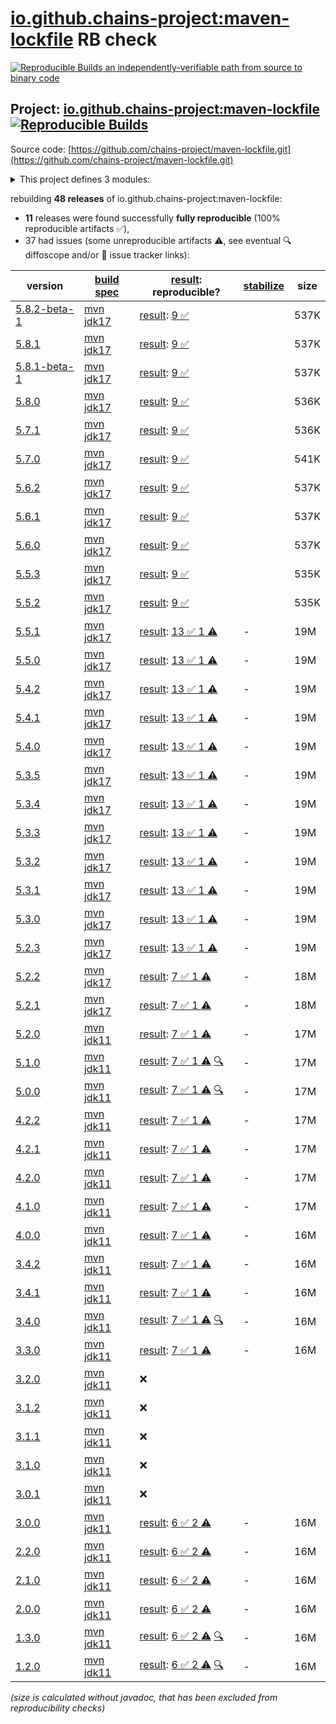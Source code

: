 [io.github.chains-project:maven-lockfile](https://central.sonatype.com/artifact/io.github.chains-project/maven-lockfile/versions) RB check
=======

[![Reproducible Builds](https://reproducible-builds.org/images/logos/rb.svg) an independently-verifiable path from source to binary code](https://reproducible-builds.org/)

## Project: [io.github.chains-project:maven-lockfile](https://central.sonatype.com/artifact/io.github.chains-project/maven-lockfile/versions) [![Reproducible Builds](https://img.shields.io/endpoint?url=https://raw.githubusercontent.com/jvm-repo-rebuild/reproducible-central/master/content/io/github/chains-project/maven-lockfile/badge.json)](https://github.com/jvm-repo-rebuild/reproducible-central/blob/master/content/io/github/chains-project/maven-lockfile/README.md)

Source code: [https://github.com/chains-project/maven-lockfile.git](https://github.com/chains-project/maven-lockfile.git)

<details><summary>This project defines 3 modules:</summary>

* [io.github.chains-project:maven-lockfile](https://central.sonatype.com/artifact/io.github.chains-project/maven-lockfile/overview)
* [io.github.chains-project:maven-lockfile-github-action](https://central.sonatype.com/artifact/io.github.chains-project/maven-lockfile-github-action/overview)
* [io.github.chains-project:maven-lockfile-parent](https://central.sonatype.com/artifact/io.github.chains-project/maven-lockfile-parent/overview)
</details>

rebuilding **48 releases** of io.github.chains-project:maven-lockfile:
- **11** releases were found successfully **fully reproducible** (100% reproducible artifacts :white_check_mark:),
- 37 had issues (some unreproducible artifacts :warning:, see eventual :mag: diffoscope and/or :memo: issue tracker links):

| version | [build spec](/BUILDSPEC.md) | [result](https://reproducible-builds.org/docs/jvm/): reproducible? | [stabilize](https://github.com/google/oss-rebuild/blob/main/cmd/stabilize/README.md) | size |
| -- | --------- | ------ | ------ | -- |
| [5.8.2-beta-1](https://central.sonatype.com/artifact/io.github.chains-project/maven-lockfile/5.8.2-beta-1/pom) | [mvn jdk17](maven-lockfile-5.8.2-beta-1.buildspec) | [result](maven-lockfile-parent-5.8.2-beta-1.buildinfo): [9 :white_check_mark: ](maven-lockfile-parent-5.8.2-beta-1.buildcompare) | | 537K |
| [5.8.1](https://central.sonatype.com/artifact/io.github.chains-project/maven-lockfile/5.8.1/pom) | [mvn jdk17](maven-lockfile-5.8.1.buildspec) | [result](maven-lockfile-parent-5.8.1.buildinfo): [9 :white_check_mark: ](maven-lockfile-parent-5.8.1.buildcompare) | | 537K |
| [5.8.1-beta-1](https://central.sonatype.com/artifact/io.github.chains-project/maven-lockfile/5.8.1-beta-1/pom) | [mvn jdk17](maven-lockfile-5.8.1-beta-1.buildspec) | [result](maven-lockfile-parent-5.8.1-beta-1.buildinfo): [9 :white_check_mark: ](maven-lockfile-parent-5.8.1-beta-1.buildcompare) | | 537K |
| [5.8.0](https://central.sonatype.com/artifact/io.github.chains-project/maven-lockfile/5.8.0/pom) | [mvn jdk17](maven-lockfile-5.8.0.buildspec) | [result](maven-lockfile-parent-5.8.0.buildinfo): [9 :white_check_mark: ](maven-lockfile-parent-5.8.0.buildcompare) | | 536K |
| [5.7.1](https://central.sonatype.com/artifact/io.github.chains-project/maven-lockfile/5.7.1/pom) | [mvn jdk17](maven-lockfile-5.7.1.buildspec) | [result](maven-lockfile-parent-5.7.1.buildinfo): [9 :white_check_mark: ](maven-lockfile-parent-5.7.1.buildcompare) | | 536K |
| [5.7.0](https://central.sonatype.com/artifact/io.github.chains-project/maven-lockfile/5.7.0/pom) | [mvn jdk17](maven-lockfile-5.7.0.buildspec) | [result](maven-lockfile-parent-5.7.0.buildinfo): [9 :white_check_mark: ](maven-lockfile-parent-5.7.0.buildcompare) | | 541K |
| [5.6.2](https://central.sonatype.com/artifact/io.github.chains-project/maven-lockfile/5.6.2/pom) | [mvn jdk17](maven-lockfile-5.6.2.buildspec) | [result](maven-lockfile-parent-5.6.2.buildinfo): [9 :white_check_mark: ](maven-lockfile-parent-5.6.2.buildcompare) | | 537K |
| [5.6.1](https://central.sonatype.com/artifact/io.github.chains-project/maven-lockfile/5.6.1/pom) | [mvn jdk17](maven-lockfile-5.6.1.buildspec) | [result](maven-lockfile-parent-5.6.1.buildinfo): [9 :white_check_mark: ](maven-lockfile-parent-5.6.1.buildcompare) | | 537K |
| [5.6.0](https://central.sonatype.com/artifact/io.github.chains-project/maven-lockfile/5.6.0/pom) | [mvn jdk17](maven-lockfile-5.6.0.buildspec) | [result](maven-lockfile-parent-5.6.0.buildinfo): [9 :white_check_mark: ](maven-lockfile-parent-5.6.0.buildcompare) | | 537K |
| [5.5.3](https://central.sonatype.com/artifact/io.github.chains-project/maven-lockfile/5.5.3/pom) | [mvn jdk17](maven-lockfile-5.5.3.buildspec) | [result](maven-lockfile-parent-5.5.3.buildinfo): [9 :white_check_mark: ](maven-lockfile-parent-5.5.3.buildcompare) | | 535K |
| [5.5.2](https://central.sonatype.com/artifact/io.github.chains-project/maven-lockfile/5.5.2/pom) | [mvn jdk17](maven-lockfile-5.5.2.buildspec) | [result](maven-lockfile-parent-5.5.2.buildinfo): [9 :white_check_mark: ](maven-lockfile-parent-5.5.2.buildcompare) | | 535K |
| [5.5.1](https://central.sonatype.com/artifact/io.github.chains-project/maven-lockfile/5.5.1/pom) | [mvn jdk17](maven-lockfile-5.5.1.buildspec) | [result](maven-lockfile-parent-5.5.1.buildinfo): [13 :white_check_mark:  1 :warning:](maven-lockfile-parent-5.5.1.buildcompare) | - | 19M |
| [5.5.0](https://central.sonatype.com/artifact/io.github.chains-project/maven-lockfile/5.5.0/pom) | [mvn jdk17](maven-lockfile-5.5.0.buildspec) | [result](maven-lockfile-parent-5.5.0.buildinfo): [13 :white_check_mark:  1 :warning:](maven-lockfile-parent-5.5.0.buildcompare) | - | 19M |
| [5.4.2](https://central.sonatype.com/artifact/io.github.chains-project/maven-lockfile/5.4.2/pom) | [mvn jdk17](maven-lockfile-5.4.2.buildspec) | [result](maven-lockfile-parent-5.4.2.buildinfo): [13 :white_check_mark:  1 :warning:](maven-lockfile-parent-5.4.2.buildcompare) | - | 19M |
| [5.4.1](https://central.sonatype.com/artifact/io.github.chains-project/maven-lockfile/5.4.1/pom) | [mvn jdk17](maven-lockfile-5.4.1.buildspec) | [result](maven-lockfile-parent-5.4.1.buildinfo): [13 :white_check_mark:  1 :warning:](maven-lockfile-parent-5.4.1.buildcompare) | - | 19M |
| [5.4.0](https://central.sonatype.com/artifact/io.github.chains-project/maven-lockfile/5.4.0/pom) | [mvn jdk17](maven-lockfile-5.4.0.buildspec) | [result](maven-lockfile-parent-5.4.0.buildinfo): [13 :white_check_mark:  1 :warning:](maven-lockfile-parent-5.4.0.buildcompare) | - | 19M |
| [5.3.5](https://central.sonatype.com/artifact/io.github.chains-project/maven-lockfile/5.3.5/pom) | [mvn jdk17](maven-lockfile-5.3.5.buildspec) | [result](maven-lockfile-parent-5.3.5.buildinfo): [13 :white_check_mark:  1 :warning:](maven-lockfile-parent-5.3.5.buildcompare) | - | 19M |
| [5.3.4](https://central.sonatype.com/artifact/io.github.chains-project/maven-lockfile/5.3.4/pom) | [mvn jdk17](maven-lockfile-5.3.4.buildspec) | [result](maven-lockfile-parent-5.3.4.buildinfo): [13 :white_check_mark:  1 :warning:](maven-lockfile-parent-5.3.4.buildcompare) | - | 19M |
| [5.3.3](https://central.sonatype.com/artifact/io.github.chains-project/maven-lockfile/5.3.3/pom) | [mvn jdk17](maven-lockfile-5.3.3.buildspec) | [result](maven-lockfile-parent-5.3.3.buildinfo): [13 :white_check_mark:  1 :warning:](maven-lockfile-parent-5.3.3.buildcompare) | - | 19M |
| [5.3.2](https://central.sonatype.com/artifact/io.github.chains-project/maven-lockfile/5.3.2/pom) | [mvn jdk17](maven-lockfile-5.3.2.buildspec) | [result](maven-lockfile-parent-5.3.2.buildinfo): [13 :white_check_mark:  1 :warning:](maven-lockfile-parent-5.3.2.buildcompare) | - | 19M |
| [5.3.1](https://central.sonatype.com/artifact/io.github.chains-project/maven-lockfile/5.3.1/pom) | [mvn jdk17](maven-lockfile-5.3.1.buildspec) | [result](maven-lockfile-parent-5.3.1.buildinfo): [13 :white_check_mark:  1 :warning:](maven-lockfile-parent-5.3.1.buildcompare) | - | 19M |
| [5.3.0](https://central.sonatype.com/artifact/io.github.chains-project/maven-lockfile/5.3.0/pom) | [mvn jdk17](maven-lockfile-5.3.0.buildspec) | [result](maven-lockfile-parent-5.3.0.buildinfo): [13 :white_check_mark:  1 :warning:](maven-lockfile-parent-5.3.0.buildcompare) | - | 19M |
| [5.2.3](https://central.sonatype.com/artifact/io.github.chains-project/maven-lockfile/5.2.3/pom) | [mvn jdk17](maven-lockfile-5.2.3.buildspec) | [result](maven-lockfile-parent-5.2.3.buildinfo): [13 :white_check_mark:  1 :warning:](maven-lockfile-parent-5.2.3.buildcompare) | - | 19M |
| [5.2.2](https://central.sonatype.com/artifact/io.github.chains-project/maven-lockfile/5.2.2/pom) | [mvn jdk17](maven-lockfile-5.2.2.buildspec) | [result](maven-lockfile-parent-5.2.2.buildinfo): [7 :white_check_mark:  1 :warning:](maven-lockfile-parent-5.2.2.buildcompare) | - | 18M |
| [5.2.1](https://central.sonatype.com/artifact/io.github.chains-project/maven-lockfile/5.2.1/pom) | [mvn jdk17](maven-lockfile-5.2.1.buildspec) | [result](maven-lockfile-parent-5.2.1.buildinfo): [7 :white_check_mark:  1 :warning:](maven-lockfile-parent-5.2.1.buildcompare) | - | 18M |
| [5.2.0](https://central.sonatype.com/artifact/io.github.chains-project/maven-lockfile/5.2.0/pom) | [mvn jdk11](maven-lockfile-5.2.0.buildspec) | [result](maven-lockfile-parent-5.2.0.buildinfo): [7 :white_check_mark:  1 :warning:](maven-lockfile-parent-5.2.0.buildcompare) | - | 17M |
| [5.1.0](https://central.sonatype.com/artifact/io.github.chains-project/maven-lockfile/5.1.0/pom) | [mvn jdk11](maven-lockfile-5.1.0.buildspec) | [result](maven-lockfile-parent-5.1.0.buildinfo): [7 :white_check_mark:  1 :warning:](maven-lockfile-parent-5.1.0.buildcompare) [:mag:](maven-lockfile-parent-5.1.0.diffoscope) | - | 17M |
| [5.0.0](https://central.sonatype.com/artifact/io.github.chains-project/maven-lockfile/5.0.0/pom) | [mvn jdk11](maven-lockfile-5.0.0.buildspec) | [result](maven-lockfile-parent-5.0.0.buildinfo): [7 :white_check_mark:  1 :warning:](maven-lockfile-parent-5.0.0.buildcompare) [:mag:](maven-lockfile-parent-5.0.0.diffoscope) | - | 17M |
| [4.2.2](https://central.sonatype.com/artifact/io.github.chains-project/maven-lockfile/4.2.2/pom) | [mvn jdk11](maven-lockfile-4.2.2.buildspec) | [result](maven-lockfile-parent-4.2.2.buildinfo): [7 :white_check_mark:  1 :warning:](maven-lockfile-parent-4.2.2.buildcompare) | - | 17M |
| [4.2.1](https://central.sonatype.com/artifact/io.github.chains-project/maven-lockfile/4.2.1/pom) | [mvn jdk11](maven-lockfile-4.2.1.buildspec) | [result](maven-lockfile-parent-4.2.1.buildinfo): [7 :white_check_mark:  1 :warning:](maven-lockfile-parent-4.2.1.buildcompare) | - | 17M |
| [4.2.0](https://central.sonatype.com/artifact/io.github.chains-project/maven-lockfile/4.2.0/pom) | [mvn jdk11](maven-lockfile-4.2.0.buildspec) | [result](maven-lockfile-parent-4.2.0.buildinfo): [7 :white_check_mark:  1 :warning:](maven-lockfile-parent-4.2.0.buildcompare) | - | 17M |
| [4.1.0](https://central.sonatype.com/artifact/io.github.chains-project/maven-lockfile/4.1.0/pom) | [mvn jdk11](maven-lockfile-4.1.0.buildspec) | [result](maven-lockfile-parent-4.1.0.buildinfo): [7 :white_check_mark:  1 :warning:](maven-lockfile-parent-4.1.0.buildcompare) | - | 17M |
| [4.0.0](https://central.sonatype.com/artifact/io.github.chains-project/maven-lockfile/4.0.0/pom) | [mvn jdk11](maven-lockfile-4.0.0.buildspec) | [result](maven-lockfile-parent-4.0.0.buildinfo): [7 :white_check_mark:  1 :warning:](maven-lockfile-parent-4.0.0.buildcompare) | - | 16M |
| [3.4.2](https://central.sonatype.com/artifact/io.github.chains-project/maven-lockfile/3.4.2/pom) | [mvn jdk11](maven-lockfile-3.4.2.buildspec) | [result](maven-lockfile-parent-3.4.2.buildinfo): [7 :white_check_mark:  1 :warning:](maven-lockfile-parent-3.4.2.buildcompare) | - | 16M |
| [3.4.1](https://central.sonatype.com/artifact/io.github.chains-project/maven-lockfile/3.4.1/pom) | [mvn jdk11](maven-lockfile-3.4.1.buildspec) | [result](maven-lockfile-parent-3.4.1.buildinfo): [7 :white_check_mark:  1 :warning:](maven-lockfile-parent-3.4.1.buildcompare) | - | 16M |
| [3.4.0](https://central.sonatype.com/artifact/io.github.chains-project/maven-lockfile/3.4.0/pom) | [mvn jdk11](maven-lockfile-3.4.0.buildspec) | [result](maven-lockfile-parent-3.4.0.buildinfo): [7 :white_check_mark:  1 :warning:](maven-lockfile-parent-3.4.0.buildcompare) [:mag:](maven-lockfile-parent-3.4.0.diffoscope) | - | 16M |
| [3.3.0](https://central.sonatype.com/artifact/io.github.chains-project/maven-lockfile/3.3.0/pom) | [mvn jdk11](maven-lockfile-3.3.0.buildspec) | [result](maven-lockfile-parent-3.3.0.buildinfo): [7 :white_check_mark:  1 :warning:](maven-lockfile-parent-3.3.0.buildcompare) | - | 16M |
| [3.2.0](https://central.sonatype.com/artifact/io.github.chains-project/maven-lockfile/3.2.0/pom) | [mvn jdk11](maven-lockfile-3.2.0.buildspec) | :x: | |
| [3.1.2](https://central.sonatype.com/artifact/io.github.chains-project/maven-lockfile/3.1.2/pom) | [mvn jdk11](maven-lockfile-3.1.2.buildspec) | :x: | |
| [3.1.1](https://central.sonatype.com/artifact/io.github.chains-project/maven-lockfile/3.1.1/pom) | [mvn jdk11](maven-lockfile-3.1.1.buildspec) | :x: | |
| [3.1.0](https://central.sonatype.com/artifact/io.github.chains-project/maven-lockfile/3.1.0/pom) | [mvn jdk11](maven-lockfile-3.1.0.buildspec) | :x: | |
| [3.0.1](https://central.sonatype.com/artifact/io.github.chains-project/maven-lockfile/3.0.1/pom) | [mvn jdk11](maven-lockfile-3.0.1.buildspec) | :x: | |
| [3.0.0](https://central.sonatype.com/artifact/io.github.chains-project/maven-lockfile/3.0.0/pom) | [mvn jdk11](maven-lockfile-3.0.0.buildspec) | [result](maven-lockfile-parent-3.0.0.buildinfo): [6 :white_check_mark:  2 :warning:](maven-lockfile-parent-3.0.0.buildcompare) | - | 16M |
| [2.2.0](https://central.sonatype.com/artifact/io.github.chains-project/maven-lockfile/2.2.0/pom) | [mvn jdk11](maven-lockfile-2.2.0.buildspec) | [result](maven-lockfile-parent-2.2.0.buildinfo): [6 :white_check_mark:  2 :warning:](maven-lockfile-parent-2.2.0.buildcompare) | - | 16M |
| [2.1.0](https://central.sonatype.com/artifact/io.github.chains-project/maven-lockfile/2.1.0/pom) | [mvn jdk11](maven-lockfile-2.1.0.buildspec) | [result](maven-lockfile-parent-2.1.0.buildinfo): [6 :white_check_mark:  2 :warning:](maven-lockfile-parent-2.1.0.buildcompare) | - | 16M |
| [2.0.0](https://central.sonatype.com/artifact/io.github.chains-project/maven-lockfile/2.0.0/pom) | [mvn jdk11](maven-lockfile-2.0.0.buildspec) | [result](maven-lockfile-parent-2.0.0.buildinfo): [6 :white_check_mark:  2 :warning:](maven-lockfile-parent-2.0.0.buildcompare) | - | 16M |
| [1.3.0](https://central.sonatype.com/artifact/io.github.chains-project/maven-lockfile/1.3.0/pom) | [mvn jdk11](maven-lockfile-1.3.0.buildspec) | [result](maven-lockfile-parent-1.3.0.buildinfo): [6 :white_check_mark:  2 :warning:](maven-lockfile-parent-1.3.0.buildcompare) [:mag:](maven-lockfile-parent-1.3.0.diffoscope) | - | 16M |
| [1.2.0](https://central.sonatype.com/artifact/io.github.chains-project/maven-lockfile/1.2.0/pom) | [mvn jdk11](maven-lockfile-1.2.0.buildspec) | [result](maven-lockfile-parent-1.2.0.buildinfo): [6 :white_check_mark:  2 :warning:](maven-lockfile-parent-1.2.0.buildcompare) [:mag:](maven-lockfile-parent-1.2.0.diffoscope) | - | 16M |

<i>(size is calculated without javadoc, that has been excluded from reproducibility checks)</i>
